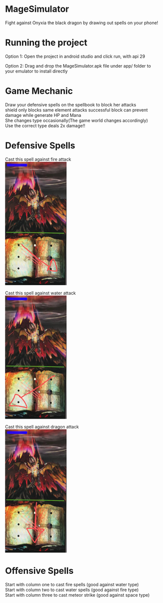 # MageSimulator

Fight against Onyxia the black dragon by drawing out spells on your phone!



# Running the project

Option 1:
Open the project in android studio and click run, with api 29

Option 2:
Drag and drop the MageSimulator.apk file under app/ folder to your emulator to install directly


# Game Mechanic 
Draw your defensive spells on the spellbook to block her attacks\
shield only blocks same element attacks successful block can prevent damage while generate HP and Mana \
She changes type occasionally(The game world changes accordingly)\
Use the correct type deals 2x damage!!

# Defensive Spells
Cast this spell against fire attack\
<img src="./app/fire.jpg"  width="200" height="400">



Cast this spell against water attack\
<img src="./app/water.jpg"  width="200" height="400">




Cast this spell against dragon attack\
<img src="./app/drag.jpg"  width="200" height="400">



# Offensive Spells
Start with column one to cast fire spells (good against water type)\
Start with column two to cast water spells (good against fire type)\
Start with column three to cast meteor strike (good against space type)


